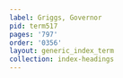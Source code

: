 ```yaml
---
label: Griggs, Governor
pid: term517
pages: '797'
order: '0356'
layout: generic_index_term
collection: index-headings
---
```

